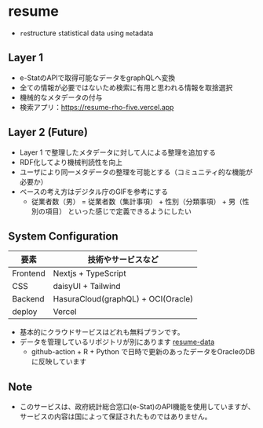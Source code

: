 # resume
- `re`structure `s`tatistical data `u`sing `me`tadata

## Layer 1 
- e-StatのAPIで取得可能なデータをgraphQLへ変換
- 全ての情報が必要ではないため検索に有用と思われる情報を取捨選択
- 機械的なメタデータの付与
- 検索アプリ：https://resume-rho-five.vercel.app



## Layer 2 (Future)
- Layer 1 で整理したメタデータに対して人による整理を追加する
- RDF化してより機械判読性を向上
- ユーザにより同一メタデータの整理を可能とする（コミュニティ的な機能が必要か）
- ベースの考え方はデジタル庁のGIFを参考にする
  - 従業者数（男） = 従業者数（集計事項） + 性別（分類事項） + 男（性別の項目） といった感じで定義できるようにしたい

## System Configuration

| 要素 | 技術やサービスなど | 
| ----- | --------------- | 
| Frontend | Nextjs + TypeScript |
| CSS | daisyUI + Tailwind | 
| Backend | HasuraCloud(graphQL) + OCI(Oracle) | 
| deploy | Vercel |

- 基本的にクラウドサービスはどれも無料プランです。
- データを管理しているリポジトリが別にあります [resume-data](https://github.com/tsutomu-nagano/resume-data)
  - github-action + R + Python で日時で更新のあったデータをOracleのDBに反映しています 

## Note
- このサービスは、政府統計総合窓口(e-Stat)のAPI機能を使用していますが、サービスの内容は国によって保証されたものではありません。
